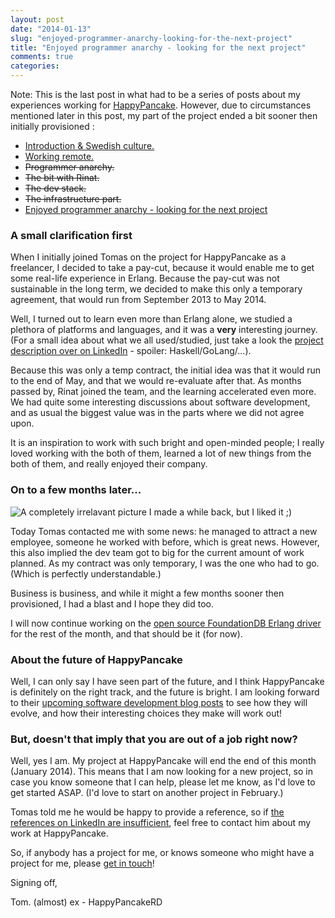 ```yaml
---
layout: post
date: "2014-01-13"
slug: "enjoyed-programmer-anarchy-looking-for-the-next-project"
title: "Enjoyed programmer anarchy - looking for the next project"
comments: true
categories: 
---
```

Note: This is the last post in what had to be a series of posts about my experiences working for [HappyPancake](https://www.happypancake.com/). However, due to circumstances mentioned later in this post, my part of the project ended a bit sooner then initially provisioned :
 
- [Introduction & Swedish culture.](/posts/enjoying-programmer-anarchy-happypancake/)
- [Working remote.](/posts/enjoying-programmer-anarchy-happypancake-2/)
- ~~Programmer anarchy.~~
- ~~The bit with Rinat.~~
- ~~The dev stack.~~
- ~~The infrastructure part.~~
- [Enjoyed programmer anarchy - looking for the next project](/posts/enjoyed-programmer-anarchy-looking-for-the-next-project//)

### A small clarification first

When I initially joined Tomas on the project for HappyPancake as a freelancer, I decided to take a pay-cut, because it would enable me to get some real-life experience in Erlang. Because the pay-cut was not sustainable in the long term, we decided to make this only a temporary agreement, that would run from September 2013 to May 2014.

Well, I turned out to learn even more than Erlang alone, we studied a plethora of platforms and languages, and it was a **very** interesting journey.
(For a small idea about what we all used/studied, just take a look the [project description over on LinkedIn](https://www.linkedin.com/profile/view?id=2995972&trk=nav_responsive_tab_profile#background-projects) - spoiler: Haskell/GoLang/...).

Because this was only a temp contract, the initial idea was that it would run to the end of May, and that we would re-evaluate after that. As months passed by, Rinat joined the team, and the learning
accelerated even more. We had quite some interesting discussions about software development, and as usual the biggest value was in the parts where we did not agree upon.

It is an inspiration to work with such bright and open-minded people; I really loved working with the both of them, learned a lot of new things from the both of them, and really enjoyed their company.

### On to a few months later...

![A completely irrelavant picture I made a while back, but I liked it ;)](https://pbs.twimg.com/media/Bcw2tYBIIAAtFtM.jpg:large)

Today Tomas contacted me with some news: he managed to attract a new employee, someone he worked with before, which is great news. However, this also implied the dev team got to big for the current amount of work planned.
As my contract was only temporary, I was the one who had to go. (Which is perfectly understandable.)

Business is business, and while it might a few months sooner then provisioned, I had a blast and I hope they did too.

I will now continue working on the [open source FoundationDB Erlang driver](https://github.com/happypancake/fdb-erlang) for the rest of the month, and that should be it (for now).

### About the future of HappyPancake

Well, I can only say I have seen part of the future, and I think HappyPancake is definitely on the right track, and the future is bright. I am looking forward to their [upcoming software development blog posts](https://rd.happypancake.com/) to see how they will evolve, and how their interesting choices they make will work out!

### But, doesn't that imply that you are out of a job right now?

Well, yes I am. My project at HappyPancake will end the end of this month (January 2014). This means that I am now looking for a new project, so in case you know someone that I can help, please let me know, as I'd love to get started ASAP. (I'd love to start on another project in February.)

Tomas told me he would be happy to provide a reference, so if [the references on LinkedIn are insufficient](https://www.linkedin.com/profile/view?id=2995972&trk=nav_responsive_tab_profile#recommendations), feel free to contact him about my work at HappyPancake.

So, if anybody has a project for me, or knows someone who might have a project for me, please [get in touch](mailto:info@corebvba.be)!

Signing off,

Tom.
(almost) ex - HappyPancakeRD






